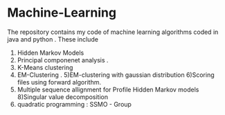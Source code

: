 # Machine-Learning
The repository contains my code of machine learning algorithms coded in java and python . 
These include 
1) Hidden Markov Models 
2) Principal componenet analysis . 
3) K-Means clustering 
4) EM-Clustering . 
5)EM-clustering with gaussian distribution 
6)Scoring files  using forward algorithm. 
7) Multiple sequence allignment for Profile Hidden Markov models 
8)Singular value decomposition 
9) quadratic programming : SSMO - Group 
